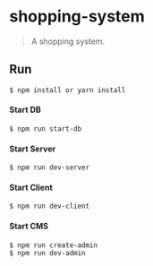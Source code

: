 # shopping-system

> A shopping system.

## Run

```
$ npm install or yarn install
```

#### Start DB

```
$ npm run start-db
```

#### Start Server

```
$ npm run dev-server
```

#### Start Client

```
$ npm run dev-client
```

#### Start CMS

```
$ npm run create-admin 
$ npm run dev-admin
```

